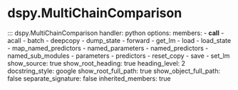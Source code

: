 # dspy.MultiChainComparison

<!-- START_API_REF -->
::: dspy.MultiChainComparison
    handler: python
    options:
        members:
            - __call__
            - acall
            - batch
            - deepcopy
            - dump_state
            - forward
            - get_lm
            - load
            - load_state
            - map_named_predictors
            - named_parameters
            - named_predictors
            - named_sub_modules
            - parameters
            - predictors
            - reset_copy
            - save
            - set_lm
        show_source: true
        show_root_heading: true
        heading_level: 2
        docstring_style: google
        show_root_full_path: true
        show_object_full_path: false
        separate_signature: false
        inherited_members: true
<!-- END_API_REF -->
